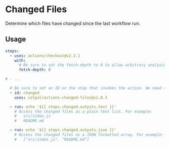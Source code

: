 Changed Files
=============

Determine which files have changed since the last workflow run.

Usage
-----

```yaml
steps:
  - uses: actions/checkout@v2.3.1
    with:
      # Be sure to set the fetch-depth to 0 to allow arbitrary analysis of previous commits
      fetch-depth: 0

# - ...

  # Be sure to set an ID on the step that invokes the action. We need this later to access outputs!
  - id: changed
    uses: colpal/actions-changed-files@v1.0.3

  - run: echo '${{ steps.changed.outputs.text }}'
    # Access the changed files as a plain text list. For example:
    #   src/index.js
    #   README.md

  - run: echo '${{ steps.changed.outputs.json }}'
    # Access the changed files as a JSON formatted array. For example:
    #   ["src/index.js", "README.md"]
```
